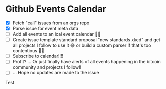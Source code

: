 # Github Events Calendar

- [x] Fetch "call" issues from an orgs repo
- [x] Parse issue for event meta data
- [ ] Add all events to an ical event calendar 🤷‍♀️
- [ ] Create issue template standard proposal "new standards xkcd" and get all projects I follow to use it 😅 or build a custom parser if that's too contentious 🤦‍♀️
- [ ] Subscribe to calendar!!!!
- [ ] Profit? … Or just finally have alerts of all events happening in the bitcoin community and projects I follow!!
- [ ] … Hope no updates are made to the issue

Test

